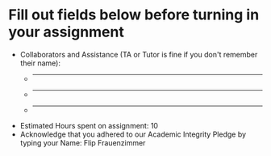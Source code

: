 # Fill out fields below before turning in your assignment

* Collaborators and Assistance (TA or Tutor is fine if you don't remember their name):
  * ____________________________________________
  * ____________________________________________
  * ____________________________________________
* Estimated Hours spent on assignment: 10
* Acknowledge that you adhered to our Academic Integrity Pledge by typing your Name: Flip Frauenzimmer
